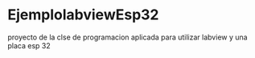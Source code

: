 # EjemplolabviewEsp32
proyecto de la clse de programacion aplicada para utilizar labview y una placa esp 32
